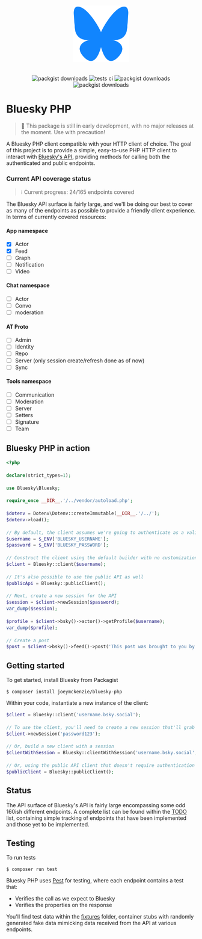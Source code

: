 <div align="center" style="padding-top: 2rem;">
    <img src="images/bluesky_logo.svg" height="150" width="150" alt="logo"/>
    <div style="display: inline-block; padding-top: 2rem">
        <img src="https://img.shields.io/packagist/v/joeymckenzie/bluesky-php.svg?style=flat-square" alt="packgist downloads" />
        <img src="https://img.shields.io/github/actions/workflow/status/joeymckenzie/bluesky-php/run-tests.yml?branch=main&label=tests&style=flat-square" alt="tests ci" />
        <img src="https://img.shields.io/github/actions/workflow/status/joeymckenzie/bluesky-php/fix-php-code-style-issues.yml?branch=main&label=code%20style&style=flat-square" alt="packgist downloads" />
        <img src="https://img.shields.io/packagist/dt/joeymckenzie/bluesky-php.svg?style=flat-square" alt="packgist downloads" />
    </div>
</div>

# Bluesky PHP

> 🚧 This package is still in early development, with no major releases at the moment. Use with precaution!

A Bluesky PHP client compatible with your HTTP client of choice. The goal of this project is to provide a simple,
easy-to-use PHP HTTP client to interact with [Bluesky's API](https://docs.bsky.app/), providing methods for calling
both the authenticated and public endpoints.

### Current API coverage status

> ℹ️ Current progress: 24/165 endpoints covered

The Bluesky API surface is fairly large, and we'll be doing our best to cover as many of the endpoints as possible
to provide a friendly client experience. In terms of currently covered resources:

#### App namespace

- [x] Actor
- [x] Feed
- [ ] Graph
- [ ] Notification
- [ ] Video

#### Chat namespace

- [ ] Actor
- [ ] Convo
- [ ] moderation

#### AT Proto

- [ ] Admin
- [ ] Identity
- [ ] Repo
- [ ] Server (only session create/refresh done as of now)
- [ ] Sync

#### Tools namespace

- [ ] Communication
- [ ] Moderation
- [ ] Server
- [ ] Setters
- [ ] Signature
- [ ] Team

## Bluesky PHP in action

```php
<?php

declare(strict_types=1);

use Bluesky\Bluesky;

require_once __DIR__.'/../vendor/autoload.php';

$dotenv = Dotenv\Dotenv::createImmutable(__DIR__.'/../');
$dotenv->load();

// By default, the client assumes we're going to authenticate as a valid user
$username = $_ENV['BLUESKY_USERNAME'];
$password = $_ENV['BLUESKY_PASSWORD'];

// Construct the client using the default builder with no customizations
$client = Bluesky::client($username);

// It's also possible to use the public API as well
$publicApi = Bluesky::publicClient();

// Next, create a new session for the API
$session = $client->newSession($password);
var_dump($session);

$profile = $client->bsky()->actor()->getProfile($username);
var_dump($profile);

// Create a post
$post = $client->bsky()->feed()->post('This post was brought to you by PHP. Working on yet another Bluesky client for PHP, heavily inspired Nuno\'s OpenAI client. Coming to a Packagist feed near you... 🤠');
```

## Getting started

To get started, install Bluesky from Packagist

```shell
$ composer install joeymckenzie/bluesky-php
```

Within your code, instantiate a new instance of the client:

```php
$client = Bluesky::client('username.bsky.social');

// To use the client, you'll need to create a new session that'll grab some JWTs for authentication
$client->newSession('password123');

// Or, build a new client with a session
$clientWithSession = Bluesky::clientWithSession('username.bsky.social', 'password123');

// Or, using the public API client that doesn't require authentication
$publicClient = Bluesky::publicClient(); 
```

## Status

The API surface of Bluesky's API is fairly large encompassing some odd 160ish different endpoints. A complete list can
be found within the [TODO](TODO.md) list, containing simple tracking of endpoints that have been implemented and those
yet to be implemented.

## Testing

To run tests

```shell
$ composer run test
```

Bluesky PHP uses [Pest](https://pestphp.com/) for testing, where each endpoint contains a test that:

- Verifies the call as we expect to Bluesky
- Verifies the properties on the response

You'll find test data within the [fixtures](tests/Fixtures) folder, container stubs with randomly generated
fake data mimicking data received from the API at various endpoints.
